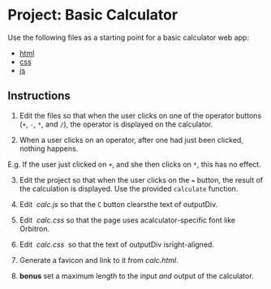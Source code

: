 # Project: Basic ​Calculator

Use the following files as a starting point for a basic calculator web app:

* [html](assets/calc.html)
* [css](assets/calc.css)
* [js](assets/calc.js)

## Instructions

1. Edit the files so that when the user clicks on one of the operator buttons  (`+`, `-`, `*`, and `/`), the operator is displayed on the calculator.

2. When a user clicks on an operator, after one had just been clicked, nothing happens.

E.g. If the user just clicked on `+`, and she then clicks on `*`, this has no effect.

3. Edit the project so that when the user clicks on the `=` button, the result of the calculation is displayed. Use the provided `calculate` function.

4. Edit​ ​​ _calc.js_ ​​​so​ ​that​ ​the​ `​C`​ ​button​ ​clears​ ​the​ ​text​ ​of​ ​​outputDiv​.

5. Edit​ ​​ _calc.css_ ​​​so​ ​that​ ​the​ ​page​ ​uses​ ​a​ ​calculator-specific​ ​font​ ​like​ ​​Orbitron​.

6. Edit​ ​​ _calc.css_ ​ ​​so​ ​that​ ​the​ ​text​ ​of​ ​​outputDiv​​ ​is​ ​right-aligned.

7. Generate​ ​a​ ​​favicon​​ ​and​ ​link​ ​to​ ​it​ ​from​ ​​ _calc.html_.

8. **bonus** set a maximum length to the input *and* output of the calculator.
